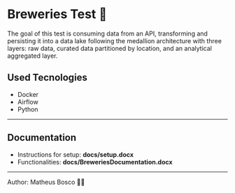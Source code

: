 <h1 align="left"> 
	Breweries Test 🍻
</h1>

The goal of this test is consuming data from an API, transforming and persisting it 
into a data lake following the medallion architecture with three layers: raw data, curated data 
partitioned by location, and an analytical aggregated layer.

## Used Tecnologies
  - Docker
  - Airflow
  - Python
---

## Documentation

- Instructions for setup: <b>docs/setup.docx</b>
- Functionalities: <b>docs/BreweriesDocumentation.docx</b>

---

Author: Matheus Bosco 👋🏽
